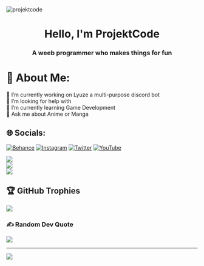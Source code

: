 <img align="center" src="https://github.com/Projekt-Dev/Projekt-Dev/blob/main/ProjektCode-Lucy.png" alt="projektcode" />

<h1 align="center">Hello, I'm ProjektCode</h1>
<h3 align="center">A weeb programmer who makes things for fun</h3>

# 💫 About Me:
🔭 I’m currently working on Lyuze a multi-purpose discord bot<br>🤝 I’m looking for help with <br>🌱 I’m currently learning Game Development<br>💬 Ask me about Anime or Manga


## 🌐 Socials:
[![Behance](https://img.shields.io/badge/Behance-1769ff?logo=behance&logoColor=white)](https://behance.net/projekt02) [![Instagram](https://img.shields.io/badge/Instagram-%23E4405F.svg?logo=Instagram&logoColor=white)](https://instagram.com/projekt_fk7) [![Twitter](https://img.shields.io/badge/Twitter-%231DA1F2.svg?logo=Twitter&logoColor=white)](https://twitter.com/ProjektDesigns) [![YouTube](https://img.shields.io/badge/YouTube-%23FF0000.svg?logo=YouTube&logoColor=white)](https://youtube.com/@UCMJJvdRDWmL4oSog7s5Qhqg) 

![](https://github-readme-stats.vercel.app/api?username=ProjektCode&theme=tokyonight&hide_border=false&include_all_commits=true&count_private=true)<br/>
![](https://github-readme-streak-stats.herokuapp.com/?user=ProjektCode&theme=tokyonight&hide_border=false)<br/>
![](https://github-readme-stats.vercel.app/api/top-langs/?username=ProjektCode&theme=tokyonight&hide_border=false&include_all_commits=true&count_private=true&layout=compact)

## 🏆 GitHub Trophies
![](https://github-profile-trophy.vercel.app/?username=ProjektCode&theme=dracula&no-frame=true&no-bg=false&margin-w=4)

### ✍️ Random Dev Quote
![](https://quotes-github-readme.vercel.app/api?type=horizontal&theme=radical)

---
[![](https://visitcount.itsvg.in/api?id=ProjektCode&icon=2&color=5)](https://visitcount.itsvg.in)

<!-- Proudly created with GPRM ( https://gprm.itsvg.in ) -->
